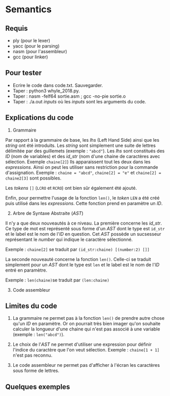 # Semantics

## Requis

* ply (pour le lexer)
* yacc (pour le parsing)
* nasm (pour l'assembleur)
* gcc (pour linker)


## Pour tester

* Ecrire le code dans code.txt. Sauvegarder.
* Taper : python3 whyle_2018.py.
* Taper : nasm -felf64 sortie.asm ; gcc -no-pie sortie.o
* Taper : ./a.out *inputs* où les *inputs* sont les arguments du code.


## Explications du code

1. Grammaire

Par rapport à la grammaire de base, les *lhs* (Left Hand Side) ainsi que les *string* ont été introduits.
Les *string* sont simplement une suite de lettres délimitée par des guillemets (exemple : `"abcd"`).
Les *lhs* sont constitués des *ID* (nom de variables) et des *id_str* (nom d'une chaine de caractères avec sélection. Exemple `chaine[2]`)
Ils apparaissent tout les deux dans les *expressions*. Ainsi on peut les utiliser sans restriction pour la commande d'assignation. Exemple : `chaine = "abcd"`, `chaine[2] = "e"` et `chaine[2] = chaine2[3]` sont possibles.

Les *tokens* `[]` (`LCRO` et `RCRO`) ont bien sûr également été ajouté.

Enfin, pour permettre l'usage de la fonction `len()`, le *token* `LEN` a été créé puis utilisé dans les *expressions*. Cette fonction prend en paramètre un *ID*.

2. Arbre de Syntaxe Abstraite (*AST*)

Il n'y a que deux nouveautés à ce niveau. La première concerne les *id_str*. Ce type de mot est représenté sous forme d'un *AST* dont le type est `id_str` et le label est le nom de l'*ID* en question. Cet *AST* possède un sucsesseur représentant le *number* qui indique le caractère sélectionné.

Exemple : `chaine[2]` se traduit par `(id_str:chaine) [(number:2) []]`

La seconde nouveauté concerne la fonction `len()`. Celle-ci se traduit simplement pour un *AST* dont le type est `len` et le label est le nom de l'*ID* entré en paramètre.

Exemple : `len(chaine)`se traduit par `(len:chaine)`

3. Code assembleur




## Limites du code

1. La grammaire ne permet pas à la fonction `len()` de prendre autre chose qu'un *ID* en paramètre. Or on pourrait très bien imager qu'on souhaite calculer la longueur d'une chaine qui n'est pas associé à une variable (exemple : `len("abcd")`).

2. Le choix de l'*AST* ne permet d'utiliser une expression pour définir l'indice du caractère que l'on veut sélection. Exemple : `chaine[1 + 1]` n'est pas reconnu. 

3. Le code assembleur ne permet pas d'afficher à l'écran les caractères sous forme de lettres.

## Quelques exemples